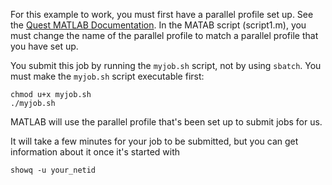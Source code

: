 For this example to work, you must first have a parallel profile set up.  See the [Quest MATLAB Documentation](https://kb.northwestern.edu/quest-matlab).  In the MATAB script (script1.m), you must change the name of the parallel profile to match a parallel profile that you have set up.  

You submit this job by running the `myjob.sh` script, not by using `sbatch`. You must make the `myjob.sh` script executable first:

```
chmod u+x myjob.sh
./myjob.sh
```

MATLAB will use the parallel profile that's been set up to submit jobs for us.  

It will take a few minutes for your job to be submitted, but you can get information about it once it's started with 

```
showq -u your_netid
```